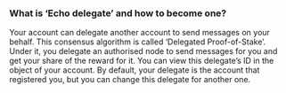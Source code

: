 ### What is ‘Echo delegate’ and how to become one?

Your account can delegate another account to send messages on your behalf. This consensus algorithm is called ‘Delegated Proof-of-Stake’. Under it, you delegate an authorised node to send messages for you and get your share of the reward for it. You can view this delegate’s ID in the object of your account. By default, your delegate is the account that registered you, but you can change this delegate for another one.
